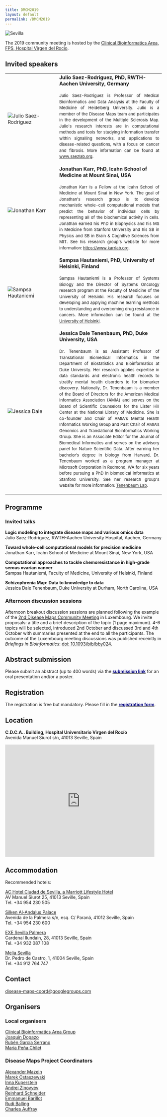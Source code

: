 ```yaml
---
title: DMCM2019
layout: default
permalink: /DMCM2019
---
```


<img src="../images/places/Sevilla24.jpg" alt="Sevilla"/>

The 2019 community meeting is hosted by the <a href="http://www.clinbioinfosspa.es/">Clinical Bioinformatics Area, FPS, Hospital Virgen del Rocio</a>.

## Invited speakers

<table>
<tr>
<td style="width: 150px;"><img src="../images/teamhq/JulioSaezRodriguez.jpg" alt="Julio Saez-Rodriguez" /></td>
<td><strong>Julio Saez-Rodriguez, PhD, RWTH-Aachen University, Germany</strong><p style="line-height:150%; font-size:13px; padding-top:6px; text-align:justify">Julio Saez-Rodriguez is Professor of Medical Bioinformatics and Data Analysis  at the Faculty of Medicine of Heidelberg University. Julio is a member of the Disease Maps team and participates in the development of the Multiple Sclerosis Map. Julio's research interests are in computational methods and tools for studying information transfer within signalling networks, and applications to disease-related questions, with a focus on cancer and fibrosis. More information can be found at <a href="www.saezlab.org" target="_blank">www.saezlab.org</a>.</p></td>
</tr>
<tr>
<td style="width: 150px;"><img src="../images/teamhq/JonathanKarr.jpg" alt="Jonathan Karr" /></td>
<td><strong>Jonathan Karr, PhD, Icahn School of Medicine at Mount Sinai, USA</strong><p style="line-height:150%; font-size:13px; padding-top:6px; text-align:justify">Jonathan Karr is a Fellow at the Icahn School of Medicine at Mount Sinai in New York. The goal of Jonathan's research group is to develop mechanistic whole-cell computational models that predict the behavior of individual cells by representing all of the biochemical activity in cells. Jonathan earned his PhD in Biophysics and his MS in Medicine from Stanford University and his SB in Physics and SB in Brain & Cognitive Sciences from MIT. See his research group's website for more information: <a href="https://www.karrlab.org" target="_blank">https://www.karrlab.org</a>.</p></td>
</tr>
<tr>
<td style="width: 150px;"><img src="../images/team/SampsaHautaniemi2.jpg" alt="Sampsa Hautaniemi" /></td>
<td><strong>Sampsa Hautaniemi, PhD, University of Helsinki, Finland</strong><p style="line-height:150%; font-size:13px; padding-top:6px; text-align:justify">Sampsa Hautaniemi is a Professor of Systems Biology and the Director of Systems Oncology research program at the Faculty of Medicine of the University of Helsinki. His research focuses on developing and applying machine learning methods to understanding and overcoming drug resistance in cancers. More information can be found at the <a href="https://www.helsinki.fi/en" target="_blank">University of Helsinki</a>.</p></td>
</tr>
<tr>
<td style="width: 150px;"><img src="../images/team/JessicaDale.jpg" alt="Jessica Dale" /></td>
<td><strong>Jessica Dale Tenenbaum, PhD, Duke University, USA</strong><p style="line-height:150%; font-size:13px; padding-top:6px; text-align:justify">Dr. Tenenbaum is as Assistant Professor of Translational Biomedical Informatics in the Department of Biostatistics and Bioinformatics at Duke University. Her research applies expertise in data standards and electronic health records to stratify mental health disorders to for biomarker discovery. Nationally, Dr. Tenenbaum is a member of the Board of Directors for the American Medical Informatics Association (AMIA) and serves on the Board of Scientific Counselors for the Lister Hill Center at the National Library of Medicine. She is co-founder and Chair of AMIA's Mental Health Informatics Working Group and Past Chair of AMIA’s Genomics and Translational Bioinformatics Working Group. She is an Associate Editor for the Journal of Biomedical Informatics and serves on the advisory panel for Nature Scientific Data.  After earning her bachelor’s degree in biology from Harvard, Dr. Tenenbaum worked as a program manager at Microsoft Corporation in Redmond, WA for six years before pursuing a PhD in biomedical informatics at Stanford University. See her research group's website for more information: <a href="https://sites.duke.edu/tenenbaum/" target="_blank">Tenenbaum Lab</a>.</p></td>
</tr>
</table>

## Programme

### Invited talks

**Logic modeling to integrate disease maps and various omics data**  
Julio Saez-Rodriguez, RWTH-Aachen University Hospital, Aachen, Germany

**Toward whole-cell computational models for precision medicine**  
Jonathan Karr, Icahn School of Medicine at Mount Sinai, New York, USA

**Computational approaches to tackle chemoresistance in high-grade serous ovarian cancer**  
Sampsa Hautaniemi, Faculty of Medicine, University of Helsinki, Finland

**Schizophrenia Map: Data to knowledge to data**  
Jessica Dale Tenenbaum, Duke University at Durham, North Carolina, USA

### Afternoon discussion sessions

Afternoon breakout discussion sessions are planned following the example of the [2nd Disease Maps Community Meeting](http://disease-maps.org/DMCM2017_2nd) in Luxembourg. We invite proposals: a title and a brief description of the topic (1 page maximum). 4-6 topics will be selected, introduced 2nd October and discussed 3rd and 4th October with summaries presented at the end to all the participants. The outcome of the Luxembourg meeting discussions was published receintly in _Briefings in Bioinformatics_: [doi: 10.1093/bib/bby024](https://doi.org/10.1093/bib/bby024).

## Abstract submission

Please submit an abstract (up to 400 words) via the <a href="https://easychair.org/conferences/?conf=dmcm2019"><strong><font color="Navy">submission link</font></strong></a> for an oral presentation and/or a poster. 

## Registration

The registration is free but mandatory. Please fill in the <a href="https://goo.gl/forms/MqK7AjrtcXYQh2Br1"><strong><font color="Navy">registration form</font></strong></a>.

## Location

<b>C.D.C.A.. Building, Hospital Universitario Virgen del Rocío</b>
<br />Avenida Manuel Siurot s/n, 41013 Seville, Spain

<iframe src="https://www.google.com/maps/embed?pb=!1m14!1m8!1m3!1d1585.5956319963145!2d-5.981069!3d37.361651!3m2!1i1024!2i768!4f13.1!3m3!1m2!1s0x0%3A0x70784b65432acca!2sCentro+de+Documentaci%C3%B3n+Cl%C3%ADnica+Avanzada!5e0!3m2!1sen!2ses!4v1548074227371" width="480" height="360" frameborder="0" style="border:0" allowfullscreen></iframe>

<br />

## Accommodation

<p>Recommended hotels:</p>
<p><a href="https://www.marriott.com/hotels/travel/svqci-ac-hotel-ciudad-de-sevilla/">AC Hotel Ciudad de Sevilla, a Marriott Lifestyle Hotel</a>
<br />AV Manuel Siurot 25, 41013 Seville, Spain
<br/>Tel. +34 954 230 505</p>
<p><a href="https://www.hoteles-silken.com/en/hotel-al-andalus-seville/">Silken Al-Andalus Palace</a>
<br />Avenida de la Palmera s/n, esq. C/ Paraná, 41012 Seville, Spain
<br />Tel. +34 954 230 600</p>
<p><a href="https://www.exehotels.com/exe-sevilla-palmera.html">EXE Sevilla Palmera</a>
<br />Cardenal Ilundain, 28, 41013 Seville, Spain
<br />Tel. +34 932 087 108</p>
<p><a href="https://www.melia.com/en/hotels/spain/seville/melia-sevilla/index.htm">Melia Sevilla</a>
<br />Dr. Pedro de Castro, 1, 41004 Seville, Spain
<br />Tel. +34 912 764 747</p>

## Contact

<p><a href="mailto:disease-maps-coord@googlegroups.com ">disease-maps-coord@googlegroups.com</a></p>

## Organisers

### Local organisers

<p><a href="http://clinbioinfosspa.es/">Clinical Bioinformatics Area Group</a>
<br /><a href="mailto:joaquin.dopazo@juntadeandalucia.es">Joaquin Dopazo</a>
<br /><a href="mailto:ruben.garcia.serrano@juntadeandalucia.es">Rubén García Serrano</a>
<br /><a href="mailto:maria.pena.chilet.ext@juntadeandalucia.es">Maria Peña Chilet</a>
</p>

### Disease Maps Project Coordinators

<p><a href="mailto:a.mazein@gmail.com">Alexander Mazein</a>
<br /><a href="mailto:marek.ostaszewski@uni.lu">Marek Ostaszewski</a>
<br /><a href="mailto:inna.kuperstein@curie.fr ">Inna Kuperstein</a>
<br /><a href="mailto:andrei.zinovyev@curie.fr ">Andrei Zinovyev</a>
<br /><a href="mailto:reinhard.schneider@uni.lu">Reinhard Schneider</a>
<br /><a href="mailto:emmanuel.barillot@curie.fr ">Emmanuel Barillot</a>
<br /><a href="mailto:rudi.balling@uni.lu">Rudi Balling</a>
<br /><a href="mailto:cauffray@eisbm.org">Charles Auffray</a>
</p>

